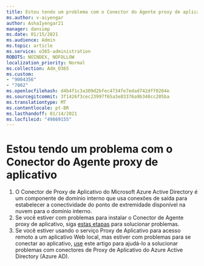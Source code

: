 ```yaml
---
title: Estou tendo um problema com o Conector do Agente proxy de aplicativo
ms.author: v-aiyengar
author: AshaIyengar21
manager: dansimp
ms.date: 01/15/2021
ms.audience: Admin
ms.topic: article
ms.service: o365-administration
ROBOTS: NOINDEX, NOFOLLOW
localization_priority: Normal
ms.collection: Adm_O365
ms.custom:
- "9004356"
- "7802"
ms.openlocfilehash: d4b4f1c3a309d2bfec4734fe7edad742dff0204e
ms.sourcegitcommit: 3f1426f3cec23997f65a3e83376a9b348cc205ba
ms.translationtype: MT
ms.contentlocale: pt-BR
ms.lasthandoff: 01/14/2021
ms.locfileid: "49869155"
---
```

# <a name="im-having-a-problem-with-the-application-proxy-agent-connector"></a>Estou tendo um problema com o Conector do Agente proxy de aplicativo

1. O Conector de Proxy de Aplicativo do Microsoft Azure Active Directory é um componente de domínio interno que usa conexões de saída para estabelecer a conectividade do ponto de extremidade disponível na nuvem para o domínio interno.
1. Se você estiver com problemas para instalar o Conector de Agente proxy de aplicativo, siga [estas etapas](https://docs.microsoft.com/azure/active-directory/application-proxy-connector-installation-problem/?WT.mc_id=UI_AAD_Enterprise_Apps_Support_L2_Overview) para solucionar problemas.
1. Se você estiver usando o serviço Proxy de Aplicativo para acesso remoto a um aplicativo Web local, mas estiver com problemas para se conectar ao aplicativo, [use](https://docs.microsoft.com/azure/active-directory/manage-apps/application-proxy-debug-connectors) este artigo para ajudá-lo a solucionar problemas com conectores de Proxy de Aplicativo do Azure Active Directory (Azure AD).
